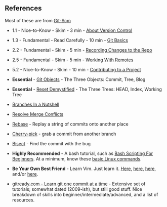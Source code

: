 ## References
Most of these are from <a href="https://git-scm.com" target="_blank">Git-Scm</a>

- 1.1 - Nice-to-Know - Skim - 3 min - [About Version Control](https://git-scm.com/book/en/v2/Getting-Started-About-Version-Control)
- 1.3 - Fundamental - Read Carefully - 10 min - [Git Basics](https://git-scm.com/book/en/v2/Getting-Started-Git-Basics)
- 2.2 - Fundamental - Skim - 5 min - [Recording Changes to the Repo](https://git-scm.com/book/en/v2/Git-Basics-Recording-Changes-to-the-Repository)
- 2.5 - Fundamental - Skim - 5 min - [Working With Remotes](https://git-scm.com/book/en/v2/Git-Basics-Working-with-Remotes)
- 5.2 - Nice-to-Know - Skim - 10 min - [Contributing to a Project](https://git-scm.com/book/en/v2/Distributed-Git-Contributing-to-a-Project)
- __Essential__ - [Git Objects](https://git-scm.com/book/en/v2/Git-Internals-Git-Objects) - The Three Objects: Commit, Tree, Blog
- __Essential__ - [Reset Demystified](https://git-scm.com/book/en/v2/Git-Tools-Reset-Demystified) - The Three Trees: HEAD, Index, Working Tree
- [Branches In a Nutshell](https://git-scm.com/book/en/v2/Git-Branching-Branches-in-a-Nutshell)
- [Resolve Merge Conflicts](https://git-scm.com/book/en/v2/Git-Branching-Basic-Branching-and-Merging#_basic_merge_conflicts)
- [Rebase](https://git-scm.com/book/en/v2/Git-Branching-Rebasing) - Replay a string of commits onto another place
- [Cherry-pick](https://git-scm.com/book/en/v2/Appendix-C:-Git-Commands-Patching) - grab a commit from another branch
- [Bisect](https://git-scm.com/book/en/v2/Git-Tools-Debugging-with-Git) - Find the commit with the bug
- __Highly Recommended__ - A bash tutorial, such as [Bash Scripting For Beginners](https://linuxconfig.org/bash-scripting-tutorial-for-beginners).  At a minimum, know these [basic Linux commands](unix-shell-concepts.md).
- __Be Your Own Best Friend__ - Learn Vim.  Just learn it.  [Here](https://www.openvim.com/), [here](https://linuxconfig.org/vim-tutorial), [here](https://www.tutorialspoint.com/vim/index.htm), and/or [here](https://vim-adventures.com/).

- [gitready.com - Learn git one commit at a time](https://gitready.com/) - Extensive set of tutorials; somewhat dated (2009-ish), but still good stuff.  Nice breakdown of skills into beginner/intermediate/advanced, and a list of resources.

